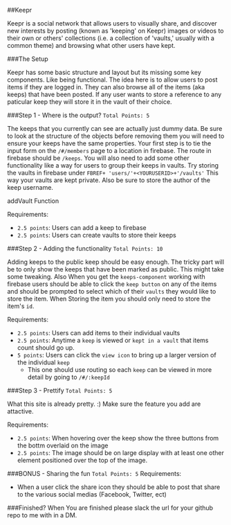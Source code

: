 ##Keepr

Keepr is a social network that allows users to visually share, and discover new interests by posting (known as 'keeping' on Keepr) images or videos to their own or others' collections (i.e. a collection of 'vaults,' usually with a common theme) and browsing what other users have kept.   

###The Setup

Keepr has some basic structure and layout but its missing some key components. Like being functional. The idea here is to allow users to post items if they are logged in. They can also browse all of the items (aka keeps) that have been posted. If any user wants to store a reference to any paticular keep they will store it in the vault of their choice.  

###Step 1 -  Where is the output? `Total Points: 5`

The keeps that you currently can see are actually just dummy data. Be sure to look at the structure of the objects before removing them you will need to ensure your keeps have the same properties. Your first step is to tie the input form on the `/#/members` page to a location in firebase. The route in firebase should be `/keeps`. You will also need to add some other functionality like a way for users to group their keeps in vaults. Try storing the vaults in firebase under `FBREF+ 'users/'+<YOURUSERID>+'/vaults'` This way your vaults are kept private. Also be sure to store the author of the keep username.

addVault Function 


Requirements:
- `2.5 points`: Users can add a keep to firebase
- `2.5 points`: Users can create vaults to store their keeps   

###Step 2 - Adding the functionality `Total Points: 10`

Adding keeps to the public keep should be easy enough. The tricky part will be to only show the keeps that have been marked as public. This might take some tweaking. Also When you get the `keeps-component` working with firebase users should be able to click the `keep button` on any of the items and should be prompted to select which of their `vaults` they would like to store the item. When Storing the item you should only need to store the item's `id`.   

Requirements: 
- `2.5 points`: Users can add items to their individual vaults
- `2.5 points`: Anytime a `keep` is viewed or `kept in a vault` that items count should go up.  
- `5 points`: Users can click the `view icon` to bring up a larger version of the individual `keep`
	- This one should use routing so each `keep` can be viewed in more detail by going to `/#/:keepId`
 

###Step 3 - Prettify `Total Points: 5`

What this site is already pretty. :) Make sure the feature you add are attactive.  

Requirements:
- `2.5 points`: When hovering over the keep show the three buttons from the bottm overlaid on the image
- `2.5 points`: The image should be on large display with at least one other element positioned over the top of the image.  

###BONUS - Sharing the fun `Total Points: 5`
Requirements: 
- When a user click the share icon they should be able to post that share to the various social medias (Facebook, Twitter, ect) 

###Finished?
When You are finished please slack the url for your github repo to me with in a DM.